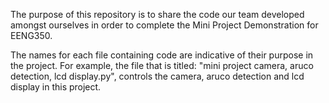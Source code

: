 The purpose of this repository is to share the code our team developed amongst ourselves in order to complete the Mini Project Demonstration for EENG350. 

The names for each file containing code are indicative of their purpose in the project. For example, the file that is titled: "mini project camera, aruco detection, lcd display.py", controls the camera, aruco detection and lcd display in this project.
